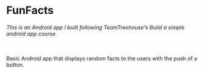 # FunFacts
<h6> This is an Android app I built following TeamTreehouse's Build a simple android app course </h6> <br>
Basic Android app that displays random facts to the users with the push of a button.
